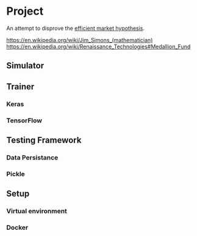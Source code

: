 # Project
An attempt to disprove the [efficient market hypothesis](https://en.wikipedia.org/wiki/Efficient-market_hypothesis). 

https://en.wikipedia.org/wiki/Jim_Simons_(mathematician) \
https://en.wikipedia.org/wiki/Renaissance_Technologies#Medallion_Fund

## Simulator

## Trainer

### Keras

### TensorFlow

## Testing Framework

### Data Persistance

### Pickle

## Setup

### Virtual environment

### Docker

